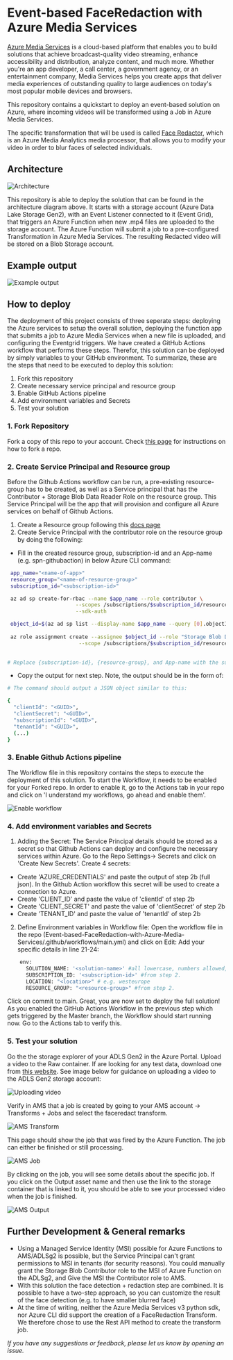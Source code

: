 # Event-based FaceRedaction with Azure Media Services
 
 [Azure Media Services](https://docs.microsoft.com/en-us/azure/media-services/latest/) is a cloud-based platform that enables you to build solutions that achieve broadcast-quality video streaming, enhance accessibility and distribution, analyze content, and much more. Whether you're an app developer, a call center, a government agency, or an entertainment company, Media Services helps you create apps that deliver media experiences of outstanding quality to large audiences on today's most popular mobile devices and browsers.

This repository contains a quickstart to deploy an event-based solution on Azure, where incoming videos will be transformed using a Job in Azure Media Services.

The specific transformation that will be used is called [Face Redactor](https://docs.microsoft.com/en-us/azure/media-services/previous/media-services-face-redaction), which is an Azure Media Analytics media processor, that allows you to modify your video in order to blur faces of selected individuals.

## Architecture

![Architecture](https://raw.githubusercontent.com/harmke/Event-based-FaceRedaction-with-Azure-Media-Services/main/resources/architecture.png)

This repository is able to deploy the solution that can be found in the architecture diagram above. It starts with a storage account (Azure Data Lake Storage Gen2), with an Event Listener connected to it (Event Grid), that triggers an Azure Function when new .mp4 files are uploaded to the storage account. The Azure Function will submit a job to a pre-configured Transformation in Azure Media Services. The resulting Redacted video will be stored on a Blob Storage account.

## Example output

 ![Example output](https://raw.githubusercontent.com/harmke/Event-based-FaceRedaction-with-Azure-Media-Services/main/resources/output-redacted.gif)

## How to deploy

The deployment of this project consists of three seperate steps: deploying the Azure services to setup the overall solution, deploying the function app that submits a job to Azure Media Services when a new file is uploaded, and configuring the Eventgrid triggers. We have created a GitHub Actions workflow that performs these steps. Therefor, this solution can be deployed by simply variables to your GitHub environment. To summarize, these are the steps that need to be executed to deploy this solution:
1. Fork this repository
2. Create necessary service principal and resource group
3. Enable GitHub Actions pipeline
4. Add environment variables and Secrets
5. Test your solution

### 1. Fork Repository
Fork a copy of this repo to your account. Check [this page](https://docs.github.com/en/github/getting-started-with-github/fork-a-repo) for instructions on how to fork a repo.

### 2. Create Service Principal and Resource group 

Before the Github Actions workflow can be run, a pre-existing resource-group has to be created, as well as a Service principal that has the Contributor + Storage Blob Data Reader Role on the resource group. This Service Principal will be the app that will provision and configure all Azure services on behalf of Github Actions. 

1. Create a Resource group following this [docs page](https://docs.microsoft.com/en-us/azure/azure-resource-manager/management/manage-resource-groups-portal#create-resource-groups)
2. Create Service Principal with the contributor role on the resource group by doing the following:
 - Fill in the created resource group, subscription-id and an App-name (e.g. spn-githubaction) in below Azure CLI command:
  ```bash
   app_name="<name-of-app>"
   resource_group="<name-of-resource-group>"
   subscription_id="<subscription-id>"

   az ad sp create-for-rbac --name $app_name --role contributor \
                        --scopes /subscriptions/$subscription_id/resourceGroups/$resource_group \
                        --sdk-auth
 
   object_id=$(az ad sp list --display-name $app_name --query [0].objectId -o tsv)
                       
   az role assignment create --assignee $object_id --role "Storage Blob Data Reader" \
                         --scope /subscriptions/$subscription_id/resourceGroups/$resource_group

                            
  # Replace {subscription-id}, {resource-group}, and App-name with the subscription, resource group and app name details. Make sure to use a unique name for the name parameter.
  ```
  
 - Copy the output for next step. Note, the output should be in the form of:
   
  ```bash
  # The command should output a JSON object similar to this:

  {
    "clientId": "<GUID>",
    "clientSecret": "<GUID>",
    "subscriptionId": "<GUID>",
    "tenantId": "<GUID>",
    (...)
  }
 ```
 
  ### 3. Enable Github Actions pipeline
 The Workflow file in this repository contains the steps to execute the deployment of this solution. To start the Workflow, it needs to be enabled for your Forked repo. In order to enable it, go to the Actions tab in your repo and click on 'I understand my workflows, go ahead and enable them'.
 
 ![Enable workflow](https://raw.githubusercontent.com/harmke/Event-based-FaceRedaction-with-Azure-Media-Services/main/resources/activate-workflow.png)
 
 ### 4. Add environment variables and Secrets 
 
1. Adding the Secret:
The Service Principal details should be stored as a secret so that Github Actions can deploy and configure the necessary services within Azure. Go to the Repo Settings-> Secrets and click on 'Create New Secrets'. Create 4 secrets:
 - Create 'AZURE_CREDENTIALS' and paste the output of step 2b (full json). In the Github Action workflow this secret will be used to create a connection to Azure. 
 - Create 'CLIENT_ID' and paste the value of 'clientId' of step 2b 
 - Create 'CLIENT_SECRET' and paste the value of 'clientSecret' of step 2b 
 - Create 'TENANT_ID' and paste the value of 'tenantId' of step 2b 
 
 2. Define Environment variables in Workflow file: 
Open the workflow file in the repo (Event-based-FaceRedaction-with-Azure-Media-Services/.github/workflows/main.yml) and click on Edit:
Add your specific details in line 21-24: 
```bash
    env:
      SOLUTION_NAME: '<solution-name>' #all lowercase, numbers allowed, this will be used to create the underlying Azure services 
      SUBSCRIPTION_ID: '<subscription-id>' #from step 2.
      LOCATION: "<location>" # e.g. westeurope
      RESOURCE_GROUP: "<resource-group>" #from step 2.
```
Click on commit to main. Great, you are now set to deploy the full solution! 
As you enabled the GitHub Actions Workflow in the previous step which gets triggered by the Master branch, the Workflow should start running now. Go to the Actions tab to verify this.
 
 ### 5. Test your solution
 Go the the storage explorer of your ADLS Gen2 in the Azure Portal. Upload a video to the Raw container. If are looking for any test data, download one from [this website](https://www.pexels.com/search/videos/group/). See image below for guidance on uploading a video to the ADLS Gen2 storage account:
 
 ![Uploading video](https://raw.githubusercontent.com/harmke/Event-based-FaceRedaction-with-Azure-Media-Services/main/resources/upload-test-data.png)
 
 Verify in AMS that a job is created by going to your AMS account -> Transforms + Jobs and select the faceredact transform.
 
![AMS Transform](https://raw.githubusercontent.com/harmke/Event-based-FaceRedaction-with-Azure-Media-Services/main/resources/ams-transform.png)

This page should show the job that was fired by the Azure Function. The job can either be finished or still processing.
 
![AMS Job](https://raw.githubusercontent.com/harmke/Event-based-FaceRedaction-with-Azure-Media-Services/main/resources/ams-job.png)

By clicking on the job, you will see some details about the specific job. If you click on the Output asset name and then use the link to the storage container that is linked to it, you should be able to see your processed video when the job is finished.

![AMS Output](https://raw.githubusercontent.com/harmke/Event-based-FaceRedaction-with-Azure-Media-Services/main/resources/ams-output.png)

 
 ## Further Development \& General remarks

 - Using a Managed Service Identity (MSI) possible for Azure Functions to AMS/ADLSg2 is possible, but the Service Principal can't grant permissions to MSI in tenants (for security reasons). You could manually grant the Storage Blob Contributor role to the MSI of Azure Function on the ADLSg2, and Give the MSI the Contributor role to AMS. 
 - With this solution the face detection + redaction step are combined. It is possible to have a two-step approach, so you can customize the result of the face detection (e.g. to have smaller blurred face)
 - At the time of writing, neither the Azure Media Services v3 python sdk, nor Azure CLI did support the creation of a FaceRedaction Transform. We therefore chose to use the Rest API method to create the transform job. 
 
*If you have any suggestions or feedback, please let us know by opening an issue.*
